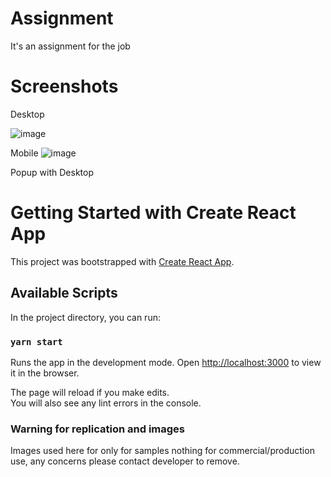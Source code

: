 # Assignment
It's an assignment for the job

# Screenshots

Desktop

![image](https://github.com/Kuldeep-Kumar-Sharma/weight-tracker/blob/master/screenshots/mobile-weight-tracker.png)


Mobile
![image](https://github.com/Kuldeep-Kumar-Sharma/weight-tracker/blob/master/screenshots/desktop-weight-tracker.png)


Popup with Desktop


# Getting Started with Create React App

This project was bootstrapped with [Create React App](https://github.com/facebook/create-react-app).

## Available Scripts

In the project directory, you can run:

### `yarn start`

Runs the app in the development mode.
Open [http://localhost:3000](http://localhost:3000) to view it in the browser.

The page will reload if you make edits.\
You will also see any lint errors in the console.

### Warning for replication and images

Images used here for only for samples nothing for commercial/production use, any concerns please contact developer to remove.
